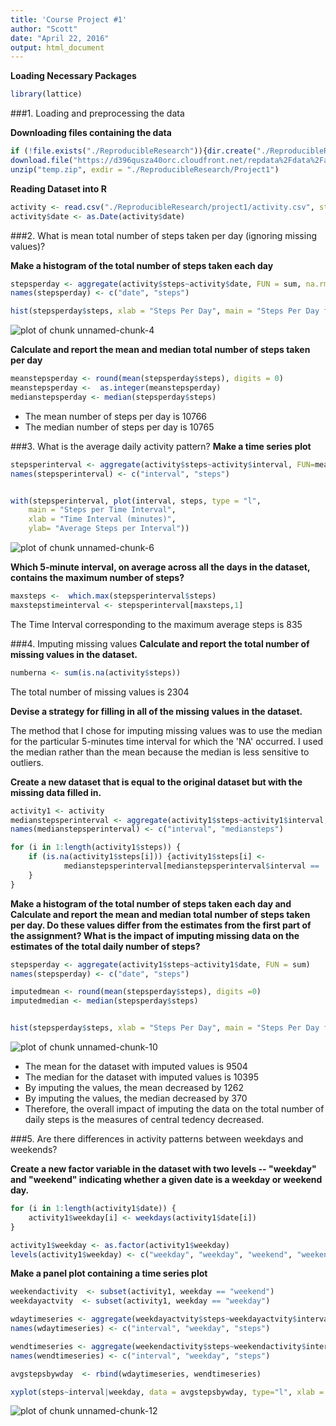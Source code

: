 ```yaml
---
title: 'Course Project #1'
author: "Scott"
date: "April 22, 2016"
output: html_document
---
```

**Loading Necessary Packages**

```r
library(lattice)
```

###1. Loading and preprocessing the data


**Downloading files containing the data**

```r
if (!file.exists("./ReproducibleResearch")){dir.create("./ReproducibleResearch")}
download.file("https://d396qusza40orc.cloudfront.net/repdata%2Fdata%2Factivity.zip", destfile = "temp.zip")
unzip("temp.zip", exdir = "./ReproducibleResearch/Project1")
```

**Reading Dataset into R**

```r
activity <- read.csv("./ReproducibleResearch/project1/activity.csv", stringsAsFactors = FALSE)
activity$date <- as.Date(activity$date)
```

###2. What is mean total number of steps taken per day (ignoring missing values)?

**Make a histogram of the total number of steps taken each day**


```r
stepsperday <- aggregate(activity$steps~activity$date, FUN = sum, na.rm=TRUE)
names(stepsperday) <- c("date", "steps")

hist(stepsperday$steps, xlab = "Steps Per Day", main = "Steps Per Day for October and November of 2012")
```

![plot of chunk unnamed-chunk-4](figure/unnamed-chunk-4-1.png)

**Calculate and report the mean and median total number of steps taken per day**

```r
meanstepsperday <- round(mean(stepsperday$steps), digits = 0)
meanstepsperday <-  as.integer(meanstepsperday)
medianstepsperday <- median(stepsperday$steps)
```

- The mean number of steps per day is 10766
- The median number of steps per day is 10765


###3. What is the average daily activity pattern?
**Make a time series plot**

```r
stepsperinterval <- aggregate(activity$steps~activity$interval, FUN=mean, na.rm=TRUE)
names(stepsperinterval) <- c("interval", "steps")


with(stepsperinterval, plot(interval, steps, type = "l", 
    main = "Steps per Time Interval", 
    xlab = "Time Interval (minutes)", 
    ylab= "Average Steps per Interval"))
```

![plot of chunk unnamed-chunk-6](figure/unnamed-chunk-6-1.png)

**Which 5-minute interval, on average across all the days in the dataset, contains the maximum number of steps?**


```r
maxsteps <-  which.max(stepsperinterval$steps)
maxstepstimeinterval <- stepsperinterval[maxsteps,1]
```

The Time Interval corresponding to the maximum average steps is 835

###4. Imputing missing values
**Calculate and report the total number of missing values in the dataset.**


```r
numberna <- sum(is.na(activity$steps))
```

The total number of missing values is 2304

**Devise a strategy for filling in all of the missing values in the dataset.**

The method that I chose for imputing missing values was to use the median for the particular 5-minutes time interval for which the 'NA' occurred. I used the median rather than the mean because the median is less sensitive to outliers.

**Create a new dataset that is equal to the original dataset but with the missing data filled in.**


```r
activity1 <- activity
medianstepsperinterval <- aggregate(activity1$steps~activity1$interval, FUN=median, na.rm=TRUE)
names(medianstepsperinterval) <- c("interval", "mediansteps")

for (i in 1:length(activity1$steps)) {
    if (is.na(activity1$steps[i])) {activity1$steps[i] <- 
            medianstepsperinterval[medianstepsperinterval$interval ==                       activity1$interval[i],2]
    }
}  
```
**Make a histogram of the total number of steps taken each day and Calculate and report the mean and median total number of steps taken per day. Do these values differ from the estimates from the first part of the assignment? What is the impact of imputing missing data on the estimates of the total daily number of steps?**

```r
stepsperday <- aggregate(activity1$steps~activity1$date, FUN = sum)
names(stepsperday) <- c("date", "steps")

imputedmean <- round(mean(stepsperday$steps), digits =0)
imputedmedian <- median(stepsperday$steps)


hist(stepsperday$steps, xlab = "Steps Per Day", main = "Steps Per Day for October and November of 2012")
```

![plot of chunk unnamed-chunk-10](figure/unnamed-chunk-10-1.png)

- The mean for the dataset with imputed values is 9504
- The median for the dataset with imputed values is 10395
- By imputing the values, the mean decreased by 1262
- By imputing the values, the median decreased by 370
- Therefore, the overall impact of imputing the data on the total number of daily steps is the measures of central tedency decreased.  



###5. Are there differences in activity patterns between weekdays and weekends?

**Create a new factor variable in the dataset with two levels -- "weekday" and "weekend" indicating whether a given date is a weekday or weekend day.**


```r
for (i in 1:length(activity1$date)) {
    activity1$weekday[i] <- weekdays(activity1$date[i])
}

activity1$weekday <- as.factor(activity1$weekday)
levels(activity1$weekday) <- c("weekday", "weekday", "weekend", "weekend", "weekday", "weekday", "weekday")
```

**Make a panel plot containing a time series plot**

```r
weekendactivity  <- subset(activity1, weekday == "weekend")
weekdayactvity  <- subset(activity1, weekday == "weekday")

wdaytimeseries <- aggregate(weekdayactvity$steps~weekdayactvity$interval+weekdayactvity$weekday, FUN=mean)
names(wdaytimeseries) <- c("interval", "weekday", "steps")

wendtimeseries <- aggregate(weekendactivity$steps~weekendactivity$interval+weekendactivity$weekday, FUN=mean)
names(wendtimeseries) <- c("interval", "weekday", "steps")

avgstepsbywday  <- rbind(wdaytimeseries, wendtimeseries)

xyplot(steps~interval|weekday, data = avgstepsbywday, type="l", xlab = "Time Interval", ylab = "Mean Steps per Day", main="Steps Per Day: Weekday vs Weekend")
```

![plot of chunk unnamed-chunk-12](figure/unnamed-chunk-12-1.png)
